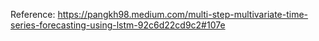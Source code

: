 Reference: https://pangkh98.medium.com/multi-step-multivariate-time-series-forecasting-using-lstm-92c6d22cd9c2#107e
